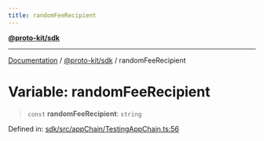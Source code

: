 ```yaml
---
title: randomFeeRecipient
---
```


[**@proto-kit/sdk**](../README.md)

***

[Documentation](../../../README.md) / [@proto-kit/sdk](../README.md) / randomFeeRecipient

# Variable: randomFeeRecipient

> `const` **randomFeeRecipient**: `string`

Defined in: [sdk/src/appChain/TestingAppChain.ts:56](https://github.com/proto-kit/framework/blob/b953c754e500c62f01fbbd6d09adfb2f5577269d/packages/sdk/src/appChain/TestingAppChain.ts#L56)
